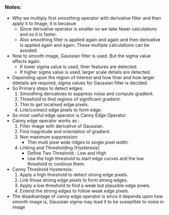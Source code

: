 ### Notes:
- Why we multiply first smoothing operator with derivative filter and then apply it to Image, it is becasue
	- Since derivative operator is smaller so we take fewer calculations and so it is faster.
	- Also smoothing filter is applied again and again and then derivative is applied again and again..These multiple calculations can be avoided.
- Now to smooth image, Gaussian filter is used. But the sigma value affects again.
	- If lower sigma value is used, finer features are detected.
	- If higher sigma value is used, larger scale details are detected.
- Depending upon the region of interest and how finer and how larger ddetails are required, sigma values for Gaussian filter is decided.
- So Primary steps to detect edges:
	1. Smoothing derivatives to suppress noise and compute gradient.
	2. Threshold to find regions of significant gradient.
	3. Thin to get localised edge pixels.
	4. Link/connect edge pixels to form edge.
- So most useful edge operator is Canny Edge Operator.
- Canny edge operator works as :
	1. Filter image with derivative of Gaussian.
	2. Find magnitude and orientation of gradient.
	3. Non maximum suppression:
		- Thin multi pixel wide ridges to single pixel width.
	4. Linking and Thresholding (Hysteresis)
		- Define Two Threshold : Low and High
		- Use the high threshold to start edge curves and the low threshold to continue them.
- Canny Threshold Hysteresis:
	1. Apply a high threshold to detect strong edge pixels.
	2. Link those strong edge pixels to form strong edges.
	3. Apply a low threshold to find a weak but plausible edge pixels.
	4. Extend the strong edges to follow weak edge pixels.
- The disadvantage of canny edge operator is since it depends upon how smooth image is, Gaussian sigma may lead it to be suseptible to noise in image